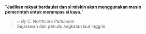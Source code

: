 "**Jadikan rakyat berdaulat dan si miskin akan menggunakan mesin pemerintah untuk merampas si kaya.**"

> ~ _By C. Northcote Parkinson_  
Sejarawan dan penulis angkatan laut Inggris
